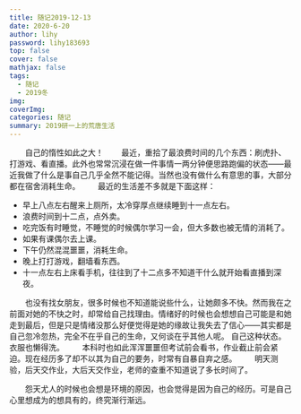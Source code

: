 ```yaml
---
title: 随记2019-12-13
date: 2020-6-20
author: lihy
password: lihy183693
top: false
cover: false
mathjax: false
tags:
  - 随记
  - 2019冬
img:
coverImg:
categories: 随记
summary: 2019研一上的荒唐生活
---
```


&emsp;&emsp;自己的惰性如此之大！
&emsp;&emsp;最近，重拾了最浪费时间的几个东西：刷虎扑、打游戏、看直播。此外也常常沉浸在做一件事情一两分钟便思路跑偏的状态——最近我做了什么是事自己几乎全然不能记得。当然也没有做什么有意思的事，大部分都在宿舍消耗生命。
&emsp;&emsp;最近的生活差不多就是下面这样：

- 早上八点左右醒来上厕所，太冷穿厚点继续睡到十一点左右。
- 浪费时间到十二点，点外卖。
- 吃完饭有时睡觉，不睡觉的时候偶尔学习一会，但大多数也被无情的消耗了。
- 如果有课偶尔去上课。
- 下午仍然混混噩噩，消耗生命。
- 晚上打打游戏，翻墙看东西。
- 十一点左右上床看手机，往往到了十二点多不知道干什么就开始看直播到深夜。

&emsp;&emsp;也没有找女朋友，很多时候也不知道能说些什么，让她颇多不快。然而我在之前面对她的不快之时，却常给自己找理由。情绪好的时候也会想想自己可能是和她走到最后，但是只是情绪没那么好便觉得是她的缘故让我失去了信心——其实都是自己忽冷忽热，完全不在乎自己的生命，又何谈在乎其他人呢。
自己这种状态。衣服也懒得洗。
&emsp;&emsp;本科时也如此浑浑噩噩但考试前会看书，作业截止前会紧迫。现在经历多了却不以其为自己的要务，时常有自暴自弃之感。
&emsp;&emsp;明天测验，后天交作业，大后天交作业，老师的查重不知道说了多长时间了。

&emsp;&emsp;怨天尤人的时候也会想是环境的原因，也会觉得是因为自己的经历。可是自己心里想成为的想具有的，终究渐行渐远。
